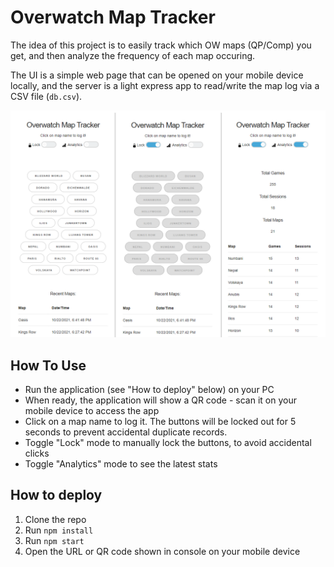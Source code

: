 # Overwatch Map Tracker

The idea of this project is to easily track which OW maps (QP/Comp) you get, and then analyze the frequency of each map occuring.

The UI is a simple web page that can be opened on your mobile device locally, and the server is a light express app to read/write the map log via a CSV file (`db.csv`).

!['Screenshots in emulated mobile mode'](./screenshots.png)

## How To Use

 - Run the application (see "How to deploy" below) on your PC
 - When ready, the application will show a QR code - scan it on your mobile device to access the app
 - Click on a map name to log it. The buttons will be locked out for 5 seconds to prevent accidental duplicate records.
 - Toggle "Lock" mode to manually lock the buttons, to avoid accidental clicks
 - Toggle "Analytics" mode to see the latest stats

## How to deploy

1. Clone the repo
1. Run `npm install`
1. Run `npm start`
1. Open the URL or QR code shown in console on your mobile device
